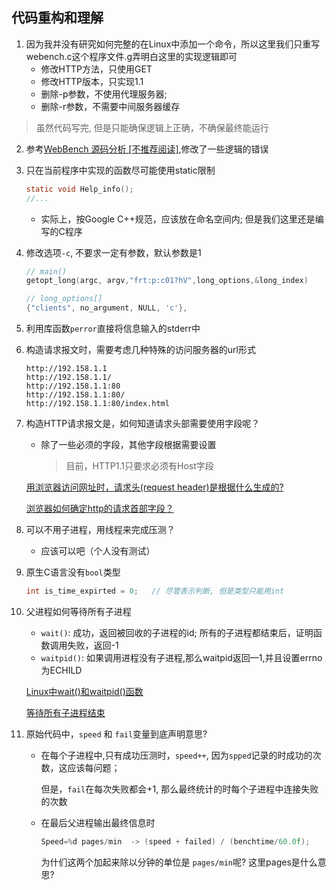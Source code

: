 ## 代码重构和理解

1. 因为我并没有研究如何完整的在Linux中添加一个命令，所以这里我们只重写webench.c这个程序文件.g弄明白这里的实现逻辑即可
    - 修改HTTP方法，只使用GET
    - 修改HTTP版本，只实现1.1
    - 删除-p参数，不使用代理服务器;
    - 删除-r参数，不需要中间服务器缓存

> 虽然代码写完, 但是只能确保逻辑上正确，不确保最终能运行

2. 参考[WebBench 源码分析 [不推荐阅读]](https://meik2333.com/posts/webbench-source-and-analysis/),修改了一些逻辑的错误
2. 只在当前程序中实现的函数尽可能使用static限制
    ```c
    static void Help_info();
    //...
    ```
    - 实际上，按Google C++规范，应该放在命名空间内; 但是我们这里还是编写的C程序

3. 修改选项`-c`, 不要求一定有参数，默认参数是1
    ```c    
    // main()
    getopt_long(argc, argv,"frt:p:c01?hV",long_options,&long_index)

    // long_options[]
    {"clients", no_argument, NULL, 'c'},
    ```
4. 利用库函数`perror`直接将信息输入的stderr中
5. 构造请求报文时，需要考虑几种特殊的访问服务器的url形式
    ```
    http://192.158.1.1
    http://192.158.1.1/
    http://192.158.1.1:80
    http://192.158.1.1:80/
    http://192.158.1.1:80/index.html
    ```
6. 构造HTTP请求报文是，如何知道请求头部需要使用字段呢？
    - 除了一些必须的字段，其他字段根据需要设置
        
        > 目前，HTTP1.1只要求必须有Host字段


    [用浏览器访问网址时，请求头(request header)是根据什么生成的?](https://www.zhihu.com/question/34603729/answer/85911416)

    [浏览器如何确定http的请求首部字段？](https://www.zhihu.com/question/27165849/answer/160656587)
    
7. 可以不用子进程，用线程来完成压测？
    - 应该可以吧（个人没有测试）
8. 原生C语言没有`bool`类型
    ```c
    int is_time_expirted = 0;   // 尽管表示判断, 但是类型只能用int
    ```
9. 父进程如何等待所有子进程
    - `wait()`: 成功，返回被回收的子进程的id; 所有的子进程都结束后，证明函数调用失败，返回-1
    - `waitpid()`: 如果调用进程没有子进程,那么waitpid返回—1,并且设置errno为ECHILD

    [Linux中wait()和waitpid()函数](https://blog.csdn.net/weixin_45943332/article/details/111759366)

    [等待所有子进程结束](https://blog.csdn.net/yasi_xi/article/details/46341733)
11. 原始代码中，`speed` 和 `fail`变量到底声明意思?
    - 在每个子进程中,只有成功压测时，`speed++`, 因为`spped`记录的时成功的次数，这应该每问题；
      
      但是，`fail`在每次失败都会+1, 那么最终统计的时每个子进程中连接失败的次数 
    - 在最后父进程输出最终信息时
        ```c
        Speed=%d pages/min  -> (speed + failed) / (benchtime/60.0f);
        ```
        为什们这两个加起来除以分钟的单位是 `pages/min`呢? 这里pages是什么意思?
    

